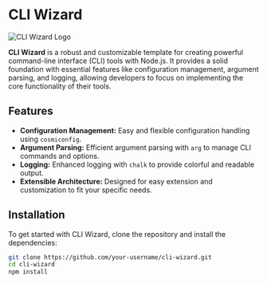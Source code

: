 # CLI Wizard

![CLI Wizard Logo](![image](https://github.com/RisheekShukla/CLI_Wizard/assets/101473637/2a9fe24b-efd8-466e-8845-ff410804e94c)
)

**CLI Wizard** is a robust and customizable template for creating powerful command-line interface (CLI) tools with Node.js. It provides a solid foundation with essential features like configuration management, argument parsing, and logging, allowing developers to focus on implementing the core functionality of their tools.

## Features

- **Configuration Management:** Easy and flexible configuration handling using `cosmiconfig`.
- **Argument Parsing:** Efficient argument parsing with `arg` to manage CLI commands and options.
- **Logging:** Enhanced logging with `chalk` to provide colorful and readable output.
- **Extensible Architecture:** Designed for easy extension and customization to fit your specific needs.

## Installation

To get started with CLI Wizard, clone the repository and install the dependencies:

```sh
git clone https://github.com/your-username/cli-wizard.git
cd cli-wizard
npm install
